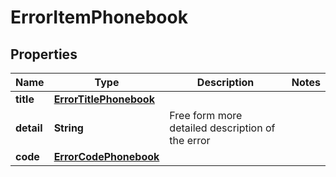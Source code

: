 
# ErrorItemPhonebook

## Properties
Name | Type | Description | Notes
------------ | ------------- | ------------- | -------------
**title** | [**ErrorTitlePhonebook**](ErrorTitlePhonebook.md) |  | 
**detail** | **String** | Free form more detailed description of the error | 
**code** | [**ErrorCodePhonebook**](ErrorCodePhonebook.md) |  | 



